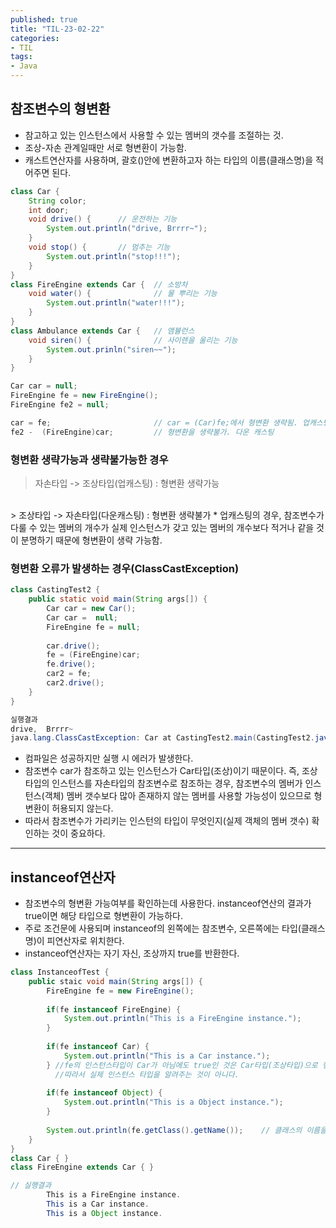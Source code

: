 ```yaml
---
published: true
title: "TIL-23-02-22"
categories: 
- TIL
tags:
- Java
---
```

## 참조변수의 형변환
* 참고하고 있는 인스턴스에서 사용할 수 있는 멤버의 갯수를 조절하는 것.
* 조상-자손 관계일때만 서로 형변환이 가능함.
* 캐스트연산자를 사용하며, 괄호()안에 변환하고자 하는 타입의 이름(클래스명)을 적어주면 된다.

```java
class Car {
    String color;
    int door;
    void drive() {      // 운전하는 기능
        System.out.println("drive, Brrrr~");
    }
    void stop() {       // 멈추는 기능
        System.out.println("stop!!!");
    }
}
class FireEngine extends Car {  // 소방차
    void water() {              // 물 뿌리는 기능
        System.out.println("water!!!");
    }
}
class Ambulance extends Car {   // 앰뷸런스
    void siren() {              // 사이렌을 울리는 기능
        System.out.prinln("siren~~");
    }
}
```
```java
Car car = null;
FireEngine fe = new FireEngine();
FireEngine fe2 = null;

car = fe;                       // car = (Car)fe;에서 형변환 생략됨. 업캐스팅
fe2 -  (FireEngine)car;         // 형변환을 생략불가. 다운 캐스팅
```

### 형변환 생략가능과 생략불가능한 경우
> 자손타입 -> 조상타입(업캐스팅) : 형변환 생략가능 
</br>
> 조상타입 -> 자손타입(다운캐스팅) : 형변환 생략불가 
* 업캐스팅의 경우, 참조변수가 다룰 수 있는 멤버의 개수가 실제 인스턴스가 갖고 있는 멤버의 개수보다 적거나 같을 것이 분명하기 때문에 형변환이 생략 가능함.

### 형변환 오류가 발생하는 경우(ClassCastException)
```java
class CastingTest2 {
    public static void main(String args[]) {
        Car car = new Car();
        Car car =  null;
        FireEngine fe = null;
        
        car.drive();
        fe = (FireEngine)car;
        fe.drive();
        car2 = fe;
        car2.drive();
    }
}

실행결과
drive,  Brrrr~
java.lang.ClassCastException: Car at CastingTest2.main(CastingTest2.java:8)
```

* 컴파일은 성공하지만 실행 시 에러가 발생한다.
* 참조변수 car가 참조하고 있는 인스턴스가 Car타입(조상)이기 때문이다. 즉, 조상타입의 인스턴스를 자손타입의 참조변수로 참조하는 경우, 참조변수의 멤버가 인스턴스(객체) 멤버 갯수보다 많아 존재하지 않는 멤버를 사용할 가능성이 있으므로 형변환이 허용되지 않는다.
* 따라서 참조변수가 가리키는 인스턴의 타입이 무엇인지(실제 객체의 멤버 갯수) 확인하는 것이 중요하다.

---
## instanceof연산자
* 참조변수의 형변환 가능여부를 확인하는데 사용한다. instanceof연산의 결과가 true이면 해당 타입으로 형변환이 가능하다.
* 주로 조건문에 사용되며 instanceof의 왼쪽에는 참조변수, 오른쪽에는 타입(클래스명)이 피연산자로 위치한다.
* instanceof연산자는 자기 자신, 조상까지 true를 반환한다.

```java
class InstanceofTest {
    public staic void main(String args[]) {
        FireEngine fe = new FireEngine();
        
        if(fe instanceof FireEngine) {
            System.out.println("This is a FireEngine instance.");
        }
        
        if(fe instanceof Car) {     
            System.out.println("This is a Car instance.");
        } //fe의 인스턴스타입이 Car가 아님에도 true인 것은 Car타입(조상타입)으로 형변환이 가능하다는 것을 뜻한다.
          //따라서 실제 인스턴스 타입을 알려주는 것이 아니다.
        
        if(fe instanceof Object) {
            System.out.println("This is a Object instance.");
        }
        
        System.out.println(fe.getClass().getName());    // 클래스의 이름을 출력
    }
}
class Car { }
class FireEngine extends Car { }

// 실행결과 
        This is a FireEngine instance.
        This is a Car instance.
        This is a Object instance.
```

